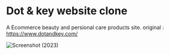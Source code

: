 # Dot & key website clone

A Ecommerce beauty and persional care products site.
  original : https://www.dotandkey.com/
  

  
![Screenshot (2023)](https://user-images.githubusercontent.com/81471355/208062113-f45b5ded-e5c7-441b-a3d0-5979754e0e01.png)
